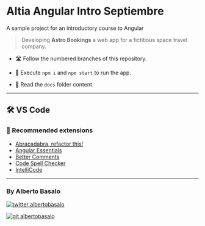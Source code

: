 # Altia Angular Intro Septiembre

A sample project for an introductory course to Angular

> Developing **Astro Bookings** a web app for a fictitious space travel company.

- 🛣️ Follow the numbered branches of this repository.

- 🚀 Execute `npm i` and `npm start` to run the app.

- 📕 Read the `docs` folder content.

---

## 🛠 VS Code

### 🧩 Recommended extensions

- [Abracadabra, refactor this!](https://marketplace.visualstudio.com/items?itemName=nicoespeon.abracadabra)
- [Angular Essentials](https://marketplace.visualstudio.com/items?itemName=johnpapa.angular-essentials)
- [Better Comments](https://marketplace.visualstudio.com/items?itemName=aaron-bond.better-comments)
- [Code Spell Checker](https://marketplace.visualstudio.com/items?itemName=streetsidesoftware.code-spell-checker)
- [IntelliCode](https://marketplace.visualstudio.com/items?itemName=VisualStudioExptTeam.vscodeintellicode)

---

<footer>
  <h3>By Alberto Basalo</h3>
  <p>
    <a href="https://twitter.com/albertobasalo" target="blank">
      <img src="https://img.shields.io/twitter/follow/albertobasalo?logo=twitter&style=for-the-badge" alt="twitter albertobasalo" />
    </a>
  </p>
  <p>
    <a href="https://github.com/albertobasalo" target="blank">
      <img 
        src="https://img.shields.io/github/followers/albertobasalo?logo=github&label=profile albertobasalo&style=for-the-badge" alt="git albertobasalo" />
    </a>
  </p>
</footer>
